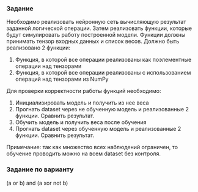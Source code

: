 ### Задание
Необходимо реализовать нейронную сеть вычисляющую результат заданной логической операции. Затем реализовать функции, которые будут симулировать работу построенной модели. Функции должны принимать тензор входных данных и список весов. Должно быть реализовано 2 функции:
1. Функция, в которой все операции реализованы как поэлементные операции над тензорами
2. Функция, в которой все операции реализованы с использованием операций над тензорами из NumPy

Для проверки корректности работы функций необходимо:
1. Инициализировать модель и получить из нее веса
2. Прогнать dataset через не обученную модель и реализованные 2 функции. Сравнить результат.
3. Обучить модель и получить веса после обучения
4. Прогнать dataset через обученную модель и реализованные 2 функции. Сравнить результат.

Примечание: так как множество всех наблюдений ограничен, то обучение проводить можно на всем dataset без контроля.

### Задание по варианту
(a or b) and (a xor not b)